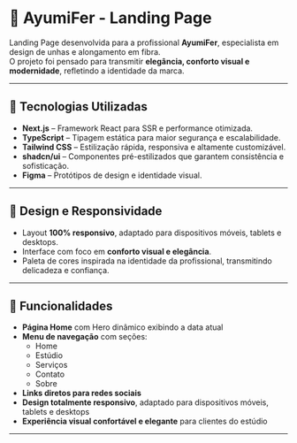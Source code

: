 # 💅 AyumiFer - Landing Page

Landing Page desenvolvida para a profissional **AyumiFer**, especialista em design de unhas e alongamento em fibra.  
O projeto foi pensado para transmitir **elegância, conforto visual e modernidade**, refletindo a identidade da marca.

---

## 🚀 Tecnologias Utilizadas

- **Next.js** – Framework React para SSR e performance otimizada.  
- **TypeScript** – Tipagem estática para maior segurança e escalabilidade.  
- **Tailwind CSS** – Estilização rápida, responsiva e altamente customizável.  
- **shadcn/ui** – Componentes pré-estilizados que garantem consistência e sofisticação.  
- **Figma** – Protótipos de design e identidade visual.  

---

## 🎨 Design e Responsividade

- Layout **100% responsivo**, adaptado para dispositivos móveis, tablets e desktops.  
- Interface com foco em **conforto visual e elegância**.  
- Paleta de cores inspirada na identidade da profissional, transmitindo delicadeza e confiança.  

---

## 🌟 Funcionalidades

- **Página Home** com Hero dinâmico exibindo a data atual
- **Menu de navegação** com seções:
  - Home
  - Estúdio
  - Serviços
  - Contato
  - Sobre
- **Links diretos para redes sociais**
- **Design totalmente responsivo**, adaptado para dispositivos móveis, tablets e desktops
- **Experiência visual confortável e elegante** para clientes do estúdio

---

